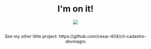 <div align="center">
  <h1>I'm on it!</h1>
    <img src="https://gifdb.com/images/high/loading-forever-skeleton-remains-w98gv9ncvibv89c9.gif" />
  <br><br>
  <p>
    See my other little project: https://github.com/cesar-404/cli-cadastro-devmagro
  </p>
</div>
